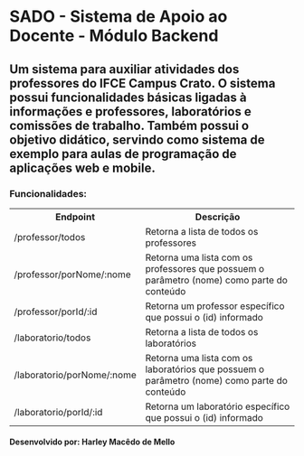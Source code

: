 <h1>SADO - Sistema de Apoio ao Docente - Módulo Backend</h1>

<h2>Um sistema para auxiliar atividades dos professores do IFCE Campus Crato. O sistema possui funcionalidades 
básicas ligadas à informações e professores, laboratórios e comissões de trabalho. Também possui o objetivo didático, servindo como 
sistema de exemplo para aulas de programação de aplicações web e mobile.
</h2>

<h3>Funcionalidades:</h3>

<table>
    <tr>
        <th>Endpoint</th> <th>Descrição</th>
    </tr>
    <tr>
        <td>/professor/todos</td> <td>Retorna a lista de todos os professores</td>
    </tr>
    <tr>
        <td>/professor/porNome/:nome</td> <td>Retorna uma lista com os professores que possuem o parâmetro (nome) como parte do conteúdo</td>
    </tr>
    <tr>
        <td>/professor/porId/:id</td> <td>Retorna um professor específico que possui o (id) informado</td>
    </tr>
    <tr>
        <td>/laboratorio/todos</td> <td>Retorna a lista de todos os laboratórios</td>
    </tr>
    <tr>
        <td>/laboratorio/porNome/:nome</td> <td>Retorna uma lista com os laboratórios que possuem o parâmetro (nome) como parte do conteúdo</td>
    </tr>
    <tr>
        <td>/laboratorio/porId/:id</td> <td>Retorna um laboratório específico que possui o (id) informado</td>
    </tr>
</table>

<h4>Desenvolvido por: Harley Macêdo de Mello</h4>